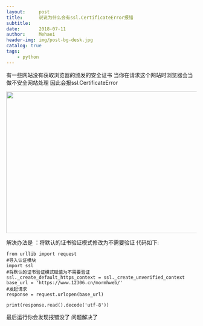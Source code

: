```yaml
---
layout:     post
title:      说说为什么会有ssl.CertificateError报错
subtitle:   
date:       2018-07-11
author:     Mehaei
header-img: img/post-bg-desk.jpg
catalog: true
tags:
    - python
---
```

有一些网站没有获取浏览器的颁发的安全证书 当你在请求这个网站时浏览器会当做不安全网站处理 因此会报ssl.CertificateError

<img src="https://images2018.cnblogs.com/blog/1432315/201807/1432315-20180711205217921-606989826.png" alt="" width="826" height="374" />

解决办法是 ：将默认的证书验证模式修改为不需要验证 代码如下:

```
from urllib import request
#导入认证模块
import ssl
#将默认的证书验证模式赋值为不需要验证
ssl._create_default_https_context = ssl._create_unverified_context
base_url = 'https://www.12306.cn/mormhweb/'
#发起请求
response = request.urlopen(base_url)
 
print(response.read().decode('utf-8'))
```

最后运行你会发现报错没了 问题解决了 
